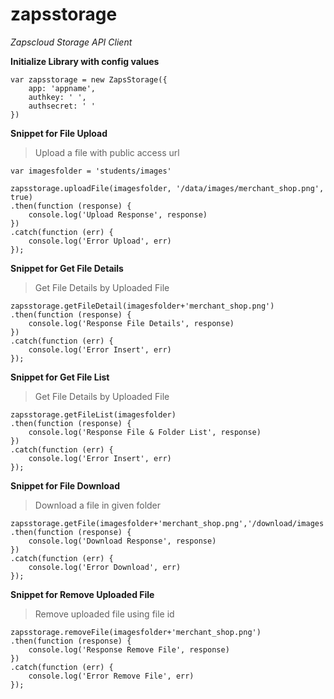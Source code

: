 # zapsstorage
_Zapscloud Storage API Client_

**Initialize Library with config values**
    
    var zapsstorage = new ZapsStorage({
        app: 'appname',
        authkey: ' ',
        authsecret: ' '
    })

**Snippet for File Upload**

> Upload a file with public access url

    var imagesfolder = 'students/images'

    zapsstorage.uploadFile(imagesfolder, '/data/images/merchant_shop.png', true)
    .then(function (response) {
        console.log('Upload Response', response)
    })
    .catch(function (err) {
        console.log('Error Upload', err)
    });


**Snippet for Get File Details**

> Get File Details by Uploaded File 

    zapsstorage.getFileDetail(imagesfolder+'merchant_shop.png')
    .then(function (response) {
        console.log('Response File Details', response)
    })
    .catch(function (err) {
        console.log('Error Insert', err)
    });


**Snippet for Get File List**

> Get File Details by Uploaded File 

    zapsstorage.getFileList(imagesfolder)
    .then(function (response) {
        console.log('Response File & Folder List', response)
    })
    .catch(function (err) {
        console.log('Error Insert', err)
    });

**Snippet for File Download**

> Download a file in given folder

    zapsstorage.getFile(imagesfolder+'merchant_shop.png','/download/images')
    .then(function (response) {
        console.log('Download Response', response)
    })
    .catch(function (err) {
        console.log('Error Download', err)
    });

**Snippet for Remove Uploaded File**

> Remove uploaded file using file id

    zapsstorage.removeFile(imagesfolder+'merchant_shop.png')
    .then(function (response) {
        console.log('Response Remove File', response)
    })
    .catch(function (err) {
        console.log('Error Remove File', err)
    });
